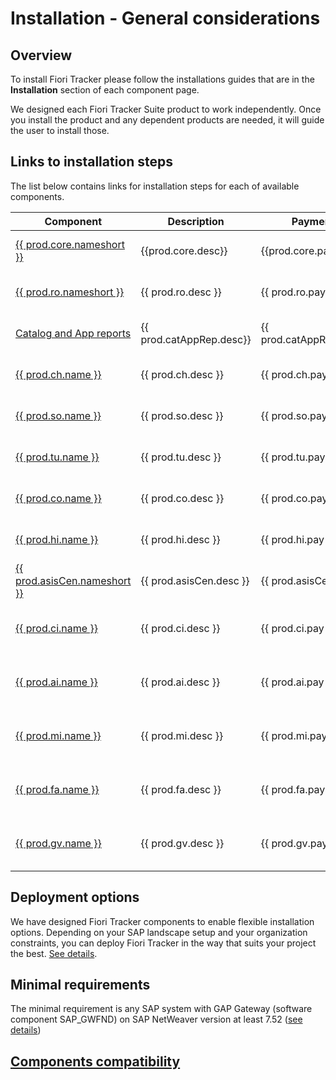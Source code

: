 # Installation - General considerations


## Overview

To install Fiori Tracker please follow the installations guides that are in the **Installation** section of each component page. 

We designed each Fiori Tracker Suite product to work independently. Once you install the product and any dependent products are needed, it will guide the user to install those.

## Links to installation steps

The list below contains links for installation steps for each of available components.

| Component                                          | Description             | Payment                |Get|
|----------------------------------------------------|-------------------------|------------------------|----|
| [{{ prod.core.nameshort }}](core/SPS03/main.md)    | {{prod.core.desc}}      | {{prod.core.pay}}    | [:octicons-download-16:](core/SPS03/inst.md) |
| [{{ prod.ro.nameshort }}](ro/FPS01/main.md)        | {{ prod.ro.desc }}      | {{ prod.ro.pay }}      | [:octicons-download-16:](ro/FPS01/inst.md) |
| [Catalog and App reports](cat-app/SPS02/main.md)   | {{ prod.catAppRep.desc}}| {{ prod.catAppRep.pay}} |[:octicons-download-16:](cr/SPS02/inst.md) |
| [{{ prod.ch.name }}](ch/FPS01/main.md)             | {{ prod.ch.desc }}      | {{ prod.ch.pay }}      | [:octicons-download-16:](ch/FPS01/inst.md) |
| [{{ prod.so.name }}](so/FPS01/main.md)             | {{ prod.so.desc }}      | {{ prod.so.pay }}      | [:octicons-download-16:](so/FPS01/inst.md) |
| [{{ prod.tu.name }}](tu/FPS01/main.md)             | {{ prod.tu.desc }}      | {{ prod.tu.pay }}      | [:octicons-download-16:](tu/FPS01/inst.md) |
| [{{ prod.co.name }}](co/FPS01/main.md)             | {{ prod.co.desc }}      | {{ prod.co.pay }}      | [:octicons-download-16:](co/FPS01/inst.md) |
| [{{ prod.hi.name }}](hi/FPS01/main.md)             | {{ prod.hi.desc }}      | {{ prod.hi.pay }}      | [:octicons-download-16:](hi/FPS01/inst.md) |
| [{{ prod.asisCen.nameshort }}](asis/SPS02/main.md) | {{ prod.asisCen.desc }} | {{ prod.asisCen.pay }} | [:octicons-download-16:](asis/SPS02/inst.md) |
| [{{ prod.ci.name }}](ci/SPS02/main.md)             | {{ prod.ci.desc }}      | {{ prod.ci.pay }}      | [:octicons-link-external-16:](https://help.fioritracker.app/2020/ci/SPS02/main/) |
| [{{ prod.ai.name }}](ai/FPS01/main.md)             | {{ prod.ai.desc }}      | {{ prod.ai.pay }}      | [:octicons-link-external-16:](https://help.fioritracker.app/2020/ai/FPS01/main/) |
| [{{ prod.mi.name }}](mi/FPS01/main.md)             | {{ prod.mi.desc }}      | {{ prod.mi.pay }}      | [:octicons-link-external-16:](https://help.fioritracker.app/2020/mi/FPS01/main/) |
| [{{ prod.fa.name }}](fa/FPS01/main.md)             | {{ prod.fa.desc }}      | {{ prod.fa.pay }}      | [:octicons-link-external-16:](https://help.fioriappsusage.org) |
| [{{ prod.gv.name }}](gv/FPS01/main.md)             | {{ prod.gv.desc }}      | {{ prod.gv.pay }}      | [:octicons-link-external-16:](https://help.gvr.cm) |


## Deployment options

We have designed Fiori Tracker components to enable flexible installation options. Depending on your SAP landscape setup and your organization constraints, you can deploy Fiori Tracker in the way that suits your project the best. [See details](inst/dep.md).

## Minimal requirements

The minimal requirement is any SAP system with GAP Gateway (software component SAP_GWFND) on SAP NetWeaver version at least 7.52 ([see details](inst/min.md))

## [Components compatibility](inst/comp.md)

